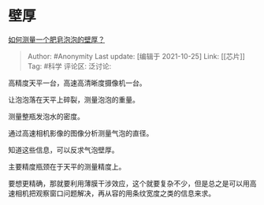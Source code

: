 # 壁厚
[如何测量一个肥皂泡泡的壁厚？](https://www.zhihu.com/question/494359123/answer/2187818112)

> Author: #Anonymity
> Last update: [编辑于 2021-10-25]
> Link: [[芯片]]
> Tag: #科学
> 评论区:
> 泛讨论:

高精度天平一台，高速高清晰度摄像机一台。

让泡泡落在天平上碎裂，测量泡泡的重量。

测量整瓶发泡水的密度。

通过高速相机影像的图像分析测量气泡的直径。

知道这些信息，可以反求气泡壁厚。

主要精度瓶颈在于天平的测量精度上。

要想更精确，那就要利用薄膜干涉效应，这个就要复杂不少，但是总之是可以用高速相机把观察窗口问题解决，再从容的用条纹宽度之类的信息来求。
